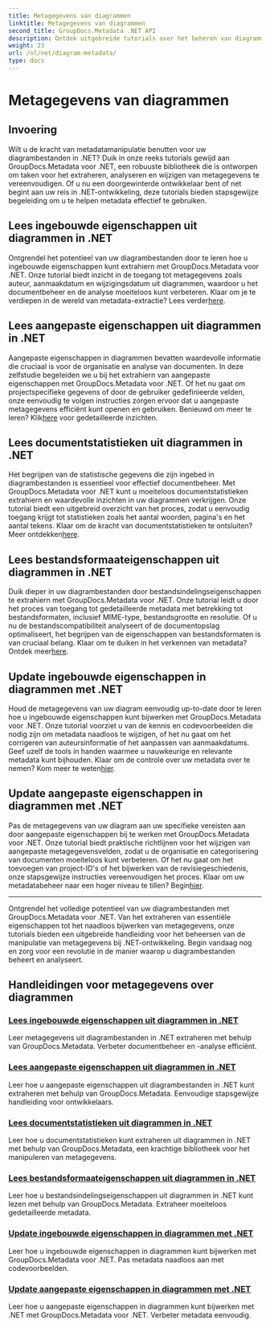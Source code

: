 ```yaml
---
title: Metagegevens van diagrammen
linktitle: Metagegevens van diagrammen
second_title: GroupDocs.Metadata .NET API
description: Ontdek uitgebreide tutorials over het beheren van diagrammetagegevens met GroupDocs.Metadata voor .NET. Eigenschappen moeiteloos extraheren, bijwerken en analyseren.
weight: 23
url: /nl/net/diagram-metadata/
type: docs
---
```

# Metagegevens van diagrammen

## Invoering

Wilt u de kracht van metadatamanipulatie benutten voor uw diagrambestanden in .NET? Duik in onze reeks tutorials gewijd aan GroupDocs.Metadata voor .NET, een robuuste bibliotheek die is ontworpen om taken voor het extraheren, analyseren en wijzigen van metagegevens te vereenvoudigen. Of u nu een doorgewinterde ontwikkelaar bent of net begint aan uw reis in .NET-ontwikkeling, deze tutorials bieden stapsgewijze begeleiding om u te helpen metadata effectief te gebruiken.

## Lees ingebouwde eigenschappen uit diagrammen in .NET

 Ontgrendel het potentieel van uw diagrambestanden door te leren hoe u ingebouwde eigenschappen kunt extrahiern met GroupDocs.Metadata voor .NET. Onze tutorial biedt inzicht in de toegang tot metagegevens zoals auteur, aanmaakdatum en wijzigingsdatum uit diagrammen, waardoor u het documentbeheer en de analyse moeiteloos kunt verbeteren. Klaar om je te verdiepen in de wereld van metadata-extractie? Lees verder[here](./read-built-in-properties-diagrams/).

## Lees aangepaste eigenschappen uit diagrammen in .NET

Aangepaste eigenschappen in diagrammen bevatten waardevolle informatie die cruciaal is voor de organisatie en analyse van documenten. In deze zelfstudie begeleiden we u bij het extrahiern van aangepaste eigenschappen met GroupDocs.Metadata voor .NET. Of het nu gaat om projectspecifieke gegevens of door de gebruiker gedefinieerde velden, onze eenvoudig te volgen instructies zorgen ervoor dat u aangepaste metagegevens efficiënt kunt openen en gebruiken. Benieuwd om meer te leren? Klik[here](./read-custom-properties-diagrams/) voor gedetailleerde inzichten.

## Lees documentstatistieken uit diagrammen in .NET

 Het begrijpen van de statistische gegevens die zijn ingebed in diagrambestanden is essentieel voor effectief documentbeheer. Met GroupDocs.Metadata voor .NET kunt u moeiteloos documentstatistieken extrahiern en waardevolle inzichten in uw diagrammen verkrijgen. Onze tutorial biedt een uitgebreid overzicht van het proces, zodat u eenvoudig toegang krijgt tot statistieken zoals het aantal woorden, pagina's en het aantal tekens. Klaar om de kracht van documentstatistieken te ontsluiten? Meer ontdekken[here](./read-document-statistics-diagrams/).

## Lees bestandsformaateigenschappen uit diagrammen in .NET

Duik dieper in uw diagrambestanden door bestandsindelingseigenschappen te extrahiern met GroupDocs.Metadata voor .NET. Onze tutorial leidt u door het proces van toegang tot gedetailleerde metadata met betrekking tot bestandsformaten, inclusief MIME-type, bestandsgrootte en resolutie. Of u nu de bestandscompatibiliteit analyseert of de documentopslag optimaliseert, het begrijpen van de eigenschappen van bestandsformaten is van cruciaal belang. Klaar om te duiken in het verkennen van metadata? Ontdek meer[here](./read-file-format-properties-diagrams/).

## Update ingebouwde eigenschappen in diagrammen met .NET

 Houd de metagegevens van uw diagram eenvoudig up-to-date door te leren hoe u ingebouwde eigenschappen kunt bijwerken met GroupDocs.Metadata voor .NET. Onze tutorial voorziet u van de kennis en codevoorbeelden die nodig zijn om metadata naadloos te wijzigen, of het nu gaat om het corrigeren van auteursinformatie of het aanpassen van aanmaakdatums. Geef uzelf de tools in handen waarmee u nauwkeurige en relevante metadata kunt bijhouden. Klaar om de controle over uw metadata over te nemen? Kom meer te weten[hier](./update-built-in-properties-diagrams/).

## Update aangepaste eigenschappen in diagrammen met .NET

Pas de metagegevens van uw diagram aan uw specifieke vereisten aan door aangepaste eigenschappen bij te werken met GroupDocs.Metadata voor .NET. Onze tutorial biedt praktische richtlijnen voor het wijzigen van aangepaste metagegevensvelden, zodat u de organisatie en categorisering van documenten moeiteloos kunt verbeteren. Of het nu gaat om het toevoegen van project-ID's of het bijwerken van de revisiegeschiedenis, onze stapsgewijze instructies vereenvoudigen het proces. Klaar om uw metadatabeheer naar een hoger niveau te tillen? Begin[hier](./update-custom-properties-diagrams/).

----

Ontgrendel het volledige potentieel van uw diagrambestanden met GroupDocs.Metadata voor .NET. Van het extraheren van essentiële eigenschappen tot het naadloos bijwerken van metagegevens, onze tutorials bieden een uitgebreide handleiding voor het beheersen van de manipulatie van metagegevens bij .NET-ontwikkeling. Begin vandaag nog en zorg voor een revolutie in de manier waarop u diagrambestanden beheert en analyseert.
## Handleidingen voor metagegevens over diagrammen
### [Lees ingebouwde eigenschappen uit diagrammen in .NET](./read-built-in-properties-diagrams/)
Leer metagegevens uit diagrambestanden in .NET extraheren met behulp van GroupDocs.Metadata. Verbeter documentbeheer en -analyse efficiënt.
### [Lees aangepaste eigenschappen uit diagrammen in .NET](./read-custom-properties-diagrams/)
Leer hoe u aangepaste eigenschappen uit diagrambestanden in .NET kunt extraheren met behulp van GroupDocs.Metadata. Eenvoudige stapsgewijze handleiding voor ontwikkelaars.
### [Lees documentstatistieken uit diagrammen in .NET](./read-document-statistics-diagrams/)
Leer hoe u documentstatistieken kunt extraheren uit diagrammen in .NET met behulp van GroupDocs.Metadata, een krachtige bibliotheek voor het manipuleren van metagegevens.
### [Lees bestandsformaateigenschappen uit diagrammen in .NET](./read-file-format-properties-diagrams/)
Leer hoe u bestandsindelingseigenschappen uit diagrammen in .NET kunt lezen met behulp van GroupDocs.Metadata. Extraheer moeiteloos gedetailleerde metadata.
### [Update ingebouwde eigenschappen in diagrammen met .NET](./update-built-in-properties-diagrams/)
Leer hoe u ingebouwde eigenschappen in diagrammen kunt bijwerken met GroupDocs.Metadata voor .NET. Pas metadata naadloos aan met codevoorbeelden.
### [Update aangepaste eigenschappen in diagrammen met .NET](./update-custom-properties-diagrams/)
Leer hoe u aangepaste eigenschappen in diagrammen kunt bijwerken met .NET met GroupDocs.Metadata voor .NET. Verbeter metadata eenvoudig.